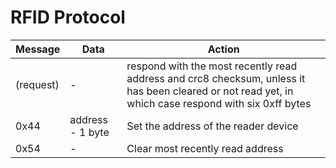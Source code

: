 # RFID Protocol

| Message   | Data             | Action                                                                                                                                               |
|-----------|------------------|------------------------------------------------------------------------------------------------------------------------------------------------------|
| (request) | -                | respond with the most recently read address and crc8 checksum, unless it has been cleared or not read yet, in which case respond with six 0xff bytes |
| 0x44      | address - 1 byte | Set the address of the reader device                                                                                                                 |
| 0x54      | -                | Clear most recently read address                                                                                                                     |
